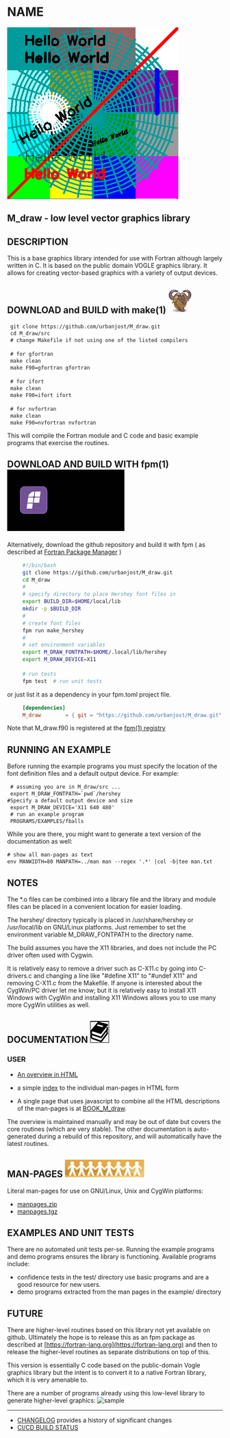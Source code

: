 # NAME
![sample](images/M_draw.gif)
## M_draw - low level vector graphics library

## DESCRIPTION
This is a base graphics library intended for use with Fortran
although largely written in C. It is based on the public domain
VOGLE graphics library. It allows for creating vector-based 
graphics with a variety of output devices.

## DOWNLOAD and BUILD with make(1) ![gmake](docs/images/gnu.gif)
     git clone https://github.com/urbanjost/M_draw.git
     cd M_draw/src
     # change Makefile if not using one of the listed compilers
     
     # for gfortran
     make clean
     make F90=gfortran gfortran
     
     # for ifort
     make clean
     make F90=ifort ifort

     # for nvfortran
     make clean
     make F90=nvfortran nvfortran

This will compile the Fortran module and C code  and basic example
programs that exercise the routines.

## DOWNLOAD AND BUILD WITH fpm(1) ![fpm](docs/images/fpm_logo.gif)

Alternatively, download the github repository and build it with
fpm ( as described at [Fortran Package Manager](https://github.com/fortran-lang/fpm) )

```bash
     #!/bin/bash
     git clone https://github.com/urbanjost/M_draw.git
     cd M_draw
     #
     # specify directory to place Hershey font files in
     export BUILD_DIR=$HOME/local/lib 
     mkdir -p $BUILD_DIR
     #
     # create font files
     fpm run make_hershey
     #
     # set environment variables
     export M_DRAW_FONTPATH=$HOME/.local/lib/hershey
     export M_DRAW_DEVICE=X11

     # run tests
     fpm test  # run unit tests
```

or just list it as a dependency in your fpm.toml project file.

```toml
     [dependencies]
     M_draw        = { git = "https://github.com/urbanjost/M_draw.git" }
```

Note that M_draw.f90 is registered at the [fpm(1) registry](https://fortran-lang.org/packages/fpm)

## RUNNING AN EXAMPLE
Before running the example programs you must specify the location
of the font definition files and a default output device. For example:

     # assuming you are in M_draw/src ...
     export M_DRAW_FONTPATH=`pwd`/hershey
    #Specify a default output device and size
     export M_DRAW_DEVICE='X11 640 480'
     # run an example program
     PROGRAMS/EXAMPLES/fballs

While you are there, you might want to generate a text version of the
documentation as well:

    # show all man-pages as text
    env MANWIDTH=80 MANPATH=../man man --regex '.*' |col -b|tee man.txt

## NOTES

The *.o files can be combined into a library file and the library
and module files can be placed in a convenient location for easier
loading.

The hershey/ directory typically is placed in /usr/share/hershey 
or /usr/local/lib on GNU/Linux platforms. Just remember to set
the environment variable M_DRAW_FONTPATH to the directory name.

The build assumes you have the X11 libraries, and does not include
the PC driver often used with Cygwin. 

It is relatively easy to remove a driver such as C-X11.c by going into
C-drivers.c and changing a line like "#define X11" to "#undef X11" and
removing C-X11.c from the Makefile. If anyone is interested about the
CygWin/PC driver let me know; but it is relatively easy to install X11
Windows with CygWin and installing X11 Windows allows you to use many
more CygWin utilities as well.

## DOCUMENTATION   ![docs](docs/images/docs.gif)
### USER 
   - [An overview in HTML](https://urbanjost.github.io/M_draw/M_draw.html)

   - a simple [index](https://urbanjost.github.io/M_draw/) to
     the individual man-pages in HTML form

   - A single page that uses javascript to combine all the HTML
     descriptions of the man-pages is at 
     [BOOK_M_draw](https://urbanjost.github.io/M_draw/BOOK_M_draw.html).

The overview is maintained manually and may be out of date but covers
the core routines (which are very stable). The other documentation
is auto-generated during a rebuild of this repository, and will
automatically have the latest routines.

## MAN-PAGES ![man-pages](docs/images/manpages.gif) 
Literal man-pages for use on GNU/Linux, Unix and CygWin platforms:
  - [manpages.zip](https://urbanjost.github.io/M_draw/manpages.zip)
  - [manpages.tgz](https://urbanjost.github.io/M_draw/manpages.tgz)


## EXAMPLES AND UNIT TESTS
There are no automated unit tests per-se. Running the example programs
and demo programs ensures the library is functioning. Available 
programs include:

  - confidence tests in the test/ directory use basic programs and are
    a good resource for new users.
  - demo programs extracted from the man pages in the example/ directory

## FUTURE
There are higher-level routines based on this library not yet available
on github. Ultimately the hope is to release this as an fpm package
as described at [https://fortran-lang.org](https://fortran-lang.org)
and then to release the higher-level routines as separate distributions
on top of this.

This version is essentially C code based on the public-domain Vogle
graphics library but the intent is to convert it to a native Fortran
library, which it is very amenable to.

There are a number of programs already using this low-level library
to generate higher-level graphics:
                 ![sample](images/M_slices.gif)

---

 + [CHANGELOG](docs/CHANGELOG.md) provides a history of significant changes
 + [CI/CD BUILD STATUS](docs/STATUS.md)
